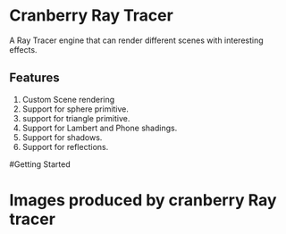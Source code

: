 # Cranberry Ray Tracer

A Ray Tracer engine that can render different scenes with interesting effects.

## Features

1. Custom Scene rendering
2. Support for sphere primitive.
3. support for triangle primitive.
4. Support for Lambert and Phone shadings.
5. Support for shadows.
6. Support for reflections.



#Getting Started
# Images produced by cranberry Ray tracer


